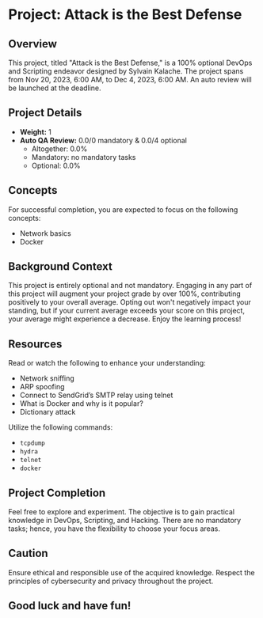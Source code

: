 # Project: Attack is the Best Defense

## Overview
This project, titled "Attack is the Best Defense," is a 100% optional DevOps and Scripting endeavor designed by Sylvain Kalache. The project spans from Nov 20, 2023, 6:00 AM, to Dec 4, 2023, 6:00 AM. An auto review will be launched at the deadline.

## Project Details
- **Weight:** 1
- **Auto QA Review:** 0.0/0 mandatory & 0.0/4 optional
  - Altogether: 0.0%
  - Mandatory: no mandatory tasks
  - Optional: 0.0%

## Concepts
For successful completion, you are expected to focus on the following concepts:
- Network basics
- Docker

## Background Context
This project is entirely optional and not mandatory. Engaging in any part of this project will augment your project grade by over 100%, contributing positively to your overall average. Opting out won't negatively impact your standing, but if your current average exceeds your score on this project, your average might experience a decrease. Enjoy the learning process!

## Resources
Read or watch the following to enhance your understanding:
- Network sniffing
- ARP spoofing
- Connect to SendGrid’s SMTP relay using telnet
- What is Docker and why is it popular?
- Dictionary attack

Utilize the following commands:
- `tcpdump`
- `hydra`
- `telnet`
- `docker`

## Project Completion
Feel free to explore and experiment. The objective is to gain practical knowledge in DevOps, Scripting, and Hacking. There are no mandatory tasks; hence, you have the flexibility to choose your focus areas.

## Caution
Ensure ethical and responsible use of the acquired knowledge. Respect the principles of cybersecurity and privacy throughout the project.

## Good luck and have fun!
